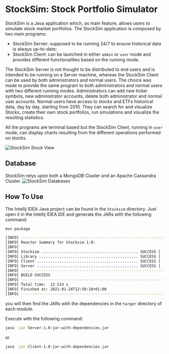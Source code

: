 # StockSim: Stock Portfolio Simulator
StockSim is a Java application which, as main feature, allows users to simulate 
stock market portfolios. The StockSim application is composed by two main 
programs:
* StockSim Server: supposed to be running 24/7 to ensure historical data is
always up-to-date;
* StockSim Client: can be launched in either ```admin``` or ```user``` mode and
provides different functionalities based on the running mode.

The StockSim Server is not thought to be distributed to end users and is
intended to be running on a Server machine, whereas the StockSim Client can be
used by both administrators and normal users. The choice was made to provide the
same program to both administrators and normal users with two different running
modes. Administrators can add new ticker symbols, new administrator accounts,
delete both administrator and normal user accounts. Normal users have access to
stocks and ETFs historical data, day by day, starting from 2010. They can search
for and visualize Stocks, create their own stock portfolios, run simulations and
visualize the resulting statistics.

All the programs are terminal based but the StockSim Client, running in
```user``` mode, can display charts resulting from the different operations
performed on stocks.

![StockSim Stock View](documentation/latex/img/user_manual/view_stock.png)

## Database
StockSim relys upon both a MongoDB Cluster and an Apache Cassandra Cluster.
![StockSim Databases](documentation/latex/img/cluster_diagram.png)

## How To Use
The Intellij IDEA Java project can be found in the ```Stocksim``` directory.
Just open it in the Intellij IDEA IDE and generate the JARs with the following
command:
```bash
mvn package

[INFO] ------------------------------------------------------------------------
[INFO] Reactor Summary for Stocksim 1.0:
[INFO] 
[INFO] Stocksim ........................................... SUCCESS [  0.001 s]
[INFO] Library ............................................ SUCCESS [  0.820 s]
[INFO] Client ............................................. SUCCESS [  6.287 s]
[INFO] Server ............................................. SUCCESS [  5.337 s]
[INFO] ------------------------------------------------------------------------
[INFO] BUILD SUCCESS
[INFO] ------------------------------------------------------------------------
[INFO] Total time:  12.514 s
[INFO] Finished at: 2021-01-24T12:58:10+01:00
[INFO] ------------------------------------------------------------------------
```
you will then find the JARs with the dependencies in the ```targer``` directory
of each module.

Execute with the following command:
```bash
java -jar Server-1.0-jar-with-dependencies.jar
```
or
```bash
java -jar Client-1.0-jar-with-dependencies.jar
```
